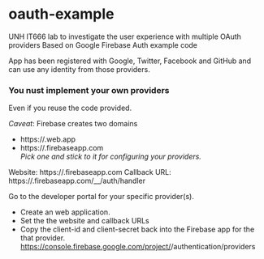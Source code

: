 # oauth-example

UNH IT666 lab to investigate the user experience with multiple OAuth providers
Based on Google Firebase Auth example code

App has been registered with Google, Twitter, Facebook and GitHub and can use any identity from those providers.

### You nust implement your own providers
Even if you reuse the code provided.  

*Caveat*: Firebase creates two domains
- https://<YOUR-APP>.web.app
- https://<YOUR-APP>.firebaseapp.com  
*Pick one and stick to it for configuring your providers.*

Website: https://<YOUR-APP>.firebaseapp.com
Callback URL: https://<YOUR-APP>.firebaseapp.com/__/auth/handler

Go to the developer portal for your specific provider(s).
- Create an web application.
- Set the the website and callback URLs
- Copy the client-id and client-secret back into the Firebase app for the that provider. https://console.firebase.google.com/project/<YOUR-APP>/authentication/providers

